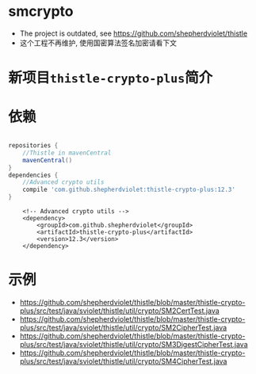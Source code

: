 # smcrypto

* The project is outdated, see https://github.com/shepherdviolet/thistle
* 这个工程不再维护, 使用国密算法签名加密请看下文

# 新项目`thistle-crypto-plus`简介

# 依赖

```gradle

repositories {
    //Thistle in mavenCentral
    mavenCentral()
}
dependencies {
    //Advanced crypto utils
    compile 'com.github.shepherdviolet:thistle-crypto-plus:12.3'
}

```

```maven
    <!-- Advanced crypto utils -->
    <dependency>    
        <groupId>com.github.shepherdviolet</groupId>
        <artifactId>thistle-crypto-plus</artifactId>
        <version>12.3</version> 
    </dependency>
```

# 示例

* https://github.com/shepherdviolet/thistle/blob/master/thistle-crypto-plus/src/test/java/sviolet/thistle/util/crypto/SM2CertTest.java
* https://github.com/shepherdviolet/thistle/blob/master/thistle-crypto-plus/src/test/java/sviolet/thistle/util/crypto/SM2CipherTest.java
* https://github.com/shepherdviolet/thistle/blob/master/thistle-crypto-plus/src/test/java/sviolet/thistle/util/crypto/SM3DigestCipherTest.java
* https://github.com/shepherdviolet/thistle/blob/master/thistle-crypto-plus/src/test/java/sviolet/thistle/util/crypto/SM4CipherTest.java
